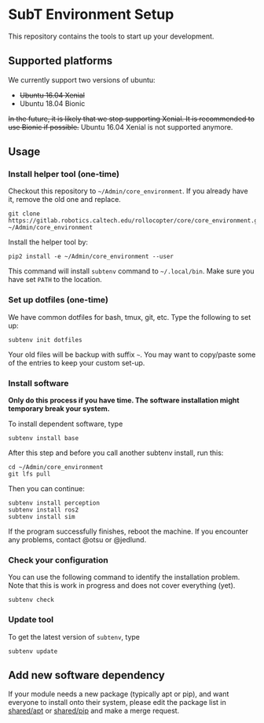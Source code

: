 SubT Environment Setup
======================

This repository contains the tools to start up your development. 


## Supported platforms

We currently support two versions of ubuntu:
- ~~Ubuntu 16.04 Xenial~~
- Ubuntu 18.04 Bionic

~~In the future, it is likely that we stop supporting Xenial. It is recommended to use Bionic if possible.~~
Ubuntu 16.04 Xenial is not supported anymore.


## Usage

### Install helper tool (one-time)
Checkout this repository to `~/Admin/core_environment`. If you already have it, remove the old one and replace.
```shell
git clone https://gitlab.robotics.caltech.edu/rollocopter/core/core_environment.git ~/Admin/core_environment
```

Install the helper tool by:
```
pip2 install -e ~/Admin/core_environment --user
```
This command will install `subtenv` command to `~/.local/bin`. Make sure you have set `PATH` to the location.


### Set up dotfiles (one-time)
We have common dotfiles for bash, tmux, git, etc. Type the following to set up:
```shell
subtenv init dotfiles
```

Your old files will be backup with suffix `~`. You may want to copy/paste some of the entries to keep your custom set-up.


### Install software
**Only do this process if you have time. The software installation might temporary break your system.**

To install dependent software, type
```shell
subtenv install base
```
After this step and before you call another subtenv install, run this:
```shell
cd ~/Admin/core_environment
git lfs pull
```

Then you can continue:
```shell
subtenv install perception
subtenv install ros2
subtenv install sim
```

If the program successfully finishes, reboot the machine. If you encounter any problems, contact @otsu or @jedlund.


### Check your configuration
You can use the following command to identify the installation problem. Note that this is work in progress and does not cover everything (yet).
```shell
subtenv check
```


### Update tool
To get the latest version of `subtenv`, type
```shell
subtenv update
```


## Add new software dependency
If your module needs a new package (typically apt or pip), and want everyone to install onto their system, please edit the package list in [shared/apt](shared/apt) or [shared/pip](shared/pip) and make a merge request.

